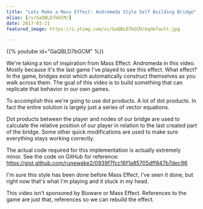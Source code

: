 ```yaml
---
title: "Lets Make a Mass Effect: Andromeda Style Self Building Bridge"
alias: [/v/GaQBLD7bGCM/]
date: 2017-03-21
featured_image: https://i.ytimg.com/vi/GaQBLD7bGCM/mqdefault.jpg

---
```


{{% youtube id="GaQBLD7bGCM" %}}

We're taking a ton of inspiration from Mass Effect: Andromeda in this video. Mostly because it's the last game I've played to see this effect. What effect? In the game, bridges exist which automatically construct themselves as you walk across them. The goal of this video is to build something that can replicate that behavior in our own games.

To accomplish this we're going to use dot products. A lot of dot products. In fact the entire solution is largely just a series of vector equations.

Dot products between the player and nodes of our bridge are used to calculate the relative position of our player in relation to the last created part of the bridge. Some other quick modifications are used to make sure everything stays working correctly.

The actual code required for this implementation is actually extremely minor. See the code on GitHub for reference: https://gist.github.com/runewake2/0939f7fcc16f1a85705dff847b7dec96

I'm sure this style has been done before Mass Effect, I've seen it done, but right now that's what I'm playing and it stuck in my head.

This video isn't sponsored by Bioware or Mass Effect. References to the game are just that, references so we can rebuild the effect.